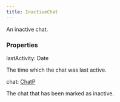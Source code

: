 ```yaml
---
title: InactiveChat
---
```


An inactive chat.

### Properties

<div class="flex flex-col gap-3"><div><div class="flex gap-2"><div class="font-mono"><span class="font-bold">lastActivity</span><span class="opacity-50">:</span> <span href="/">Date</span></div></div><div class="pl-3"><div class="no-margin">

The time which the chat was last active.

</div></div></div><div><div class="flex gap-2"><div class="font-mono"><span class="font-bold">chat</span><span class="opacity-50">:</span> <a href="/types/chatp"  >ChatP</a></div></div><div class="pl-3"><div class="no-margin">

The chat that has been marked as inactive.

</div></div></div></div>

